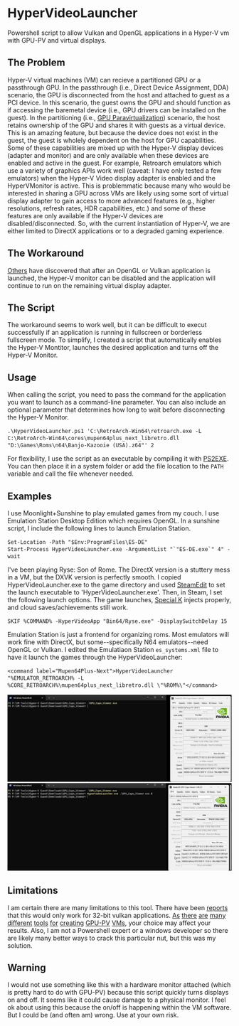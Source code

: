 # HyperVideoLauncher
Powershell script to allow Vulkan and OpenGL applications in a Hyper-V vm with GPU-PV and virtual displays.

## The Problem
Hyper-V virtual machines (VM) can recieve a partitioned GPU or a passthrough GPU. In the passthrough (i.e., Direct Device Assignment, DDA) scenario, the GPU is disconnected from the host and attached to guest as a PCI device. In this scenario, the guest owns the GPU and should function as if accessing the baremetal device (i.e., GPU drivers can be installed on the guest). In the partitioning (i.e., [GPU Paravirtualization](https://learn.microsoft.com/en-us/windows-hardware/drivers/display/gpu-paravirtualization)) scenario, the host retains ownership of the GPU and shares it with guests as a virtual device. This is an amazing feature, but because the device does not exist in the guest, the guest is wholely dependent on the host for GPU capabilities. Some of these capabilities are mixed up with the Hyper-V display devices (adapter and monitor) and are only available when these devices are enabled and active in the guest. For example, Retroarch emulators which use a variety of graphics APIs work well (caveat: I have only tested a few emulators) when the Hyper-V Video display adapter is enabled and the HyperVMonitor is active. This is problemmatic because many who would be interested in sharing a GPU across VMs are likely using some sort of virtual display adapter to gain access to more advanced features (e.g., higher resolutions, refresh rates, HDR capabilities, etc.) and some of these features are only available if the Hyper-V devices are disabled/disconnected. So, with the current instantiation of Hyper-V, we are either limited to DirectX applications or to a degraded gaming experience.

## The Workaround
[Others](https://github.com/jamesstringerparsec/Easy-GPU-PV/issues/342) have discovered that after an OpenGL or Vulkan application is launched, the Hyper-V monitor can be disabled and the application will continue to run on the remaining virtual display adapter. 

## The Script
The workaround seems to work well, but it can be difficult to execut successfully if an application is running in fullscreen or borderless fullscreen mode. To simplify, I created a script that automatically enables the Hyper-V Montitor, launches the desired application and turns off the Hyper-V Monitor.

## Usage
When calling the script, you need to pass the command for the application you want to launch as a command-line parameter. You can also include an optional parameter that determines how long to wait before disconnecting the Hyper-V Monitor.

```
.\HyperVideoLauncher.ps1 'C:\RetroArch-Win64\retroarch.exe -L C:\RetroArch-Win64\cores\mupen64plus_next_libretro.dll "D:\Games\Roms\n64\Banjo-Kazooie (USA).z64"' 2
```

For flexibility, I use the script as an executable by compiling it with [PS2EXE](https://www.powershellgallery.com/packages/ps2exe/1.0.4). You can then place it in a system folder or add the file location to the `PATH` variable and call the file whenever needed.

## Examples
I use Moonlight+Sunshine to play emulated games from my couch. I use Emulation Station Desktop Edition which requires OpenGL. In a sunshine script, I include the following lines to launch Emulation Station.

```
Set-Location -Path "$Env:ProgramFiles\ES-DE"
Start-Process HyperVideoLauncher.exe -ArgumentList "`"ES-DE.exe`" 4" -wait
```

I've been playing Ryse: Son of Rome. The DirectX version is a stuttery mess in a VM, but the DXVK version is perfectly smooth. I copied HyperVideoLauncher.exe to the game directory and used [SteamEdit](https://steamedit.tg-software.com/) to set the launch executable to 'HyperVideoLauncher.exe'. Then, in Steam, I set the following launch options. The game launches, [Special K](https://www.special-k.info/) injects properly, and cloud saves/achievements still work.

```
SKIF %COMMAND% -HyperVideoApp "Bin64/Ryse.exe" -DisplaySwitchDelay 15
```

Emulation Station is just a frontend for organizing roms. Most emulators will work fine with DirectX, but some--specifically N64 emulators--need OpenGL or Vulkan. I edited the Emulatiaon Station `es_systems.xml` file to have it launch the games through the HyperVideoLauncher:

```
<command label="Mupen64Plus-Next">HyperVideoLauncher "%EMULATOR_RETROARCH% -L %CORE_RETROARCH%\mupen64plus_next_libretro.dll \"%ROM%\"</command>
```

<img src="https://raw.githubusercontent.com/Loyola-London/HyperVideoLauncher/refs/heads/main/images/no-hypervideo.png"/>
<img src="https://raw.githubusercontent.com/Loyola-London/HyperVideoLauncher/refs/heads/main/images/yes-hypervideo.png"/>

## Limitations
I am certain there are many limitations to this tool. There have been [reports](https://github.com/jamesstringerparsec/Easy-GPU-PV/issues/342#issuecomment-2316489827) that this would only work for 32-bit vulkan applications. [As](https://github.com/jamesstringerparsec/Easy-GPU-PV) [there](https://github.com/timminator/Enhanced-GPU-PV) [are](https://github.com/LJCoopz/Easy-GPU-P) [many](https://www.youtube.com/watch?v=XLLcc29EZ_8) [different](https://github.com/Justsenger/ExHyperV) [tools](https://github.com/mateuszdrab/hyperv-vm-provisioning) [for](https://github.com/PIKACHUIM/HyperVGPUApp) [creating](https://github.com/KharchenkoPM/Interactive-Easy-GPU-PV) [GPU-PV](https://forum.level1techs.com/t/2-gamers-1-gpu-with-hyper-v-gpu-p-gpu-partitioning-finally-made-possible-with-hyperv/172234) [VMs](https://www.reddit.com/r/HyperV/comments/vph5lw/windows_server_2022_gpup_virtualization_working/), your choice may affect your results. Also, I am not a Powershell expert or a windows developer so there are likely many better ways to crack this particular nut, but this was my solution.

## Warning
I would not use something like this with a hardware monitor attached (which is pretty hard to do with GPU-PV) because this script quickly turns displays on and off. It seems like it could cause damage to a physical monitor. I feel ok about using this because the on/off is happening within the VM software. But I could be (and often am) wrong. Use at your own risk.
